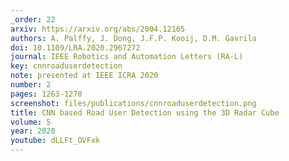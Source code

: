 ```yaml
---
_order: 22
arxiv: https://arxiv.org/abs/2004.12165
authors: A. Palffy, J. Dong, J.F.P. Kooij, D.M. Gavrila
doi: 10.1109/LRA.2020.2967272
journal: IEEE Robotics and Automation Letters (RA-L)
key: cnnroaduserdetection
note: presented at IEEE ICRA 2020
number: 2
pages: 1263-1270
screenshot: files/publications/cnnroaduserdetection.png
title: CNN based Road User Detection using the 3D Radar Cube
volume: 5
year: 2020
youtube: dLLFt_OVFxk
---
```


